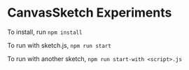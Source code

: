 # CanvasSketch Experiments

To install, run `npm install`

To run with sketch.js, `npm run start`

To run with another sketch, `npm run start-with <script>.js`
